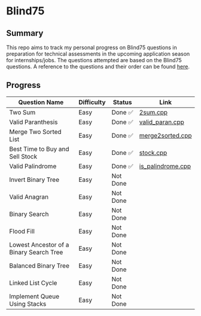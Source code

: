 # Blind75

## Summary

This repo aims to track my personal progress on Blind75 questions in preparation for technical assessments in the upcoming application season for internships/jobs. The questions attempted are based on the Blind75 questions. A reference to the questions and their order can be found [here](https://www.techinterviewhandbook.org/grind75).

## Progress

| Question Name                           | Difficulty | Status   | Link                                                                                              |
| --------------------------------------- | ---------- | -------- | ------------------------------------------------------------------------------------------------- |
| Two Sum                                 | Easy       | Done ✅  | [2sum.cpp](https://github.com/irving11119/Blind75/blob/main/solutions/2sum.cpp)                   |
| Valid Paranthesis                       | Easy       | Done ✅  | [valid_paran.cpp](https://github.com/irving11119/Blind75/blob/main/solutions/valid_paran.cpp)     |
| Merge Two Sorted List                   | Easy       | Done ✅  | [merge2sorted.cpp](https://github.com/irving11119/Blind75/blob/main/solutions/merge2sorted.cpp)   |
| Best Time to Buy and Sell Stock         | Easy       | Done ✅  | [stock.cpp](https://github.com/irving11119/Blind75/blob/main/solutions/stock.cpp)                 |
| Valid Palindrome                        | Easy       | Done ✅  | [is_palindrome.cpp](https://github.com/irving11119/Blind75/blob/main/solutions/is_palindrome.cpp) |
| Invert Binary Tree                      | Easy       | Not Done |                                                                                                   |
| Valid Anagran                           | Easy       | Not Done |                                                                                                   |
| Binary Search                           | Easy       | Not Done |                                                                                                   |
| Flood Fill                              | Easy       | Not Done |                                                                                                   |
| Lowest Ancestor of a Binary Search Tree | Easy       | Not Done |                                                                                                   |
| Balanced Binary Tree                    | Easy       | Not Done |                                                                                                   |
| Linked List Cycle                       | Easy       | Not Done |                                                                                                   |
| Implement Queue Using Stacks            | Easy       | Not Done |                                                                                                   |
